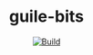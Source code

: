 <div align="center">
  <h1>guile-bits</h1>
  <p>
    <a href="https://github.com/henrytill/guile-bits/actions/workflows/main.yml"><img src="https://github.com/henrytill/guile-bits/actions/workflows/main.yml/badge.svg" alt="Build" /></a>
  </p>
</div>
